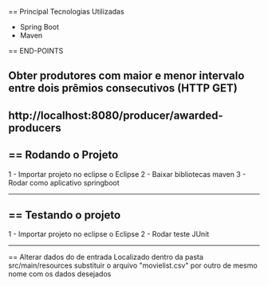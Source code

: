 == Principal Tecnologias Utilizadas
* Spring Boot
* Maven

== END-POINTS

Obter produtores com maior e menor intervalo  entre dois prêmios consecutivos (HTTP GET)
---
http://localhost:8080/producer/awarded-producers
---


== Rodando o Projeto
----

1 - Importar projeto no eclipse o Eclipse
2 - Baixar bibliotecas maven
3 - Rodar como aplicativo springboot

----

== Testando o projeto
----

1 - Importar projeto no eclipse o Eclipse
2 - Rodar teste JUnit

----

== Alterar dados do de entrada
Localizado dentro da pasta src/main/resources substituir o arquivo "movielist.csv" por outro de mesmo nome com os dados desejados  